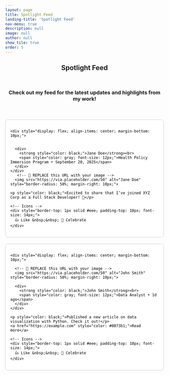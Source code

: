```yaml
---
layout: page
title: Spotlight Feed
landing-title: 'Spotlight Feed'
nav-menu: true
description: null
image: null
author: null
show_tile: true
order: 5
---
```



<section id="one">
  <div class="inner" style="text-align:center;">
    <header class="major">
      <h1>Spotlight Feed</h1>
    </header>
  </div>
</section>

<section id="two">
  <div class="inner" style="text-align:center;">
    <header class="major">
      <h3>Check out my feed for the latest updates and highlights from my work!</h3>
    </header>
  </div>
</section>

<!-- Feed Container -->
<div style="max-width: 600px; margin: auto; font-family: Arial, sans-serif; color: black;">

  <!-- Post 1 -->
  <div style="border: 1px solid #ccc; padding: 15px; border-radius: 8px; margin-bottom: 20px; background: #fff;">
    
    <div style="display: flex; align-items: center; margin-bottom: 10px;">
      
   
      <div>
        <strong style="color: black;">Jane Doe</strong><br>
        <span style="color: gray; font-size: 12px;">Health Policy Immersion Program • September 20, 2025</span>
      </div>
    </div>
       <!-- 🔻 REPLACE this URL with your image -->
      <img src="https://via.placeholder.com/50" alt="Jane Doe" style="border-radius: 50%; margin-right: 10px;">
    
    <p style="color: black;">Excited to share that I’ve joined XYZ Corp as a Full Stack Developer! 🚀</p>

    <!-- Icons -->
    <div style="border-top: 1px solid #eee; padding-top: 10px; font-size: 14px;">
      👍 Like &nbsp;&nbsp; 🎉 Celebrate
    </div>
  </div>

  <!-- Post 2 -->
  <div style="border: 1px solid #ccc; padding: 15px; border-radius: 8px; margin-bottom: 20px; background: #fff;">
    
    <div style="display: flex; align-items: center; margin-bottom: 10px;">
      
      <!-- 🔻 REPLACE this URL with your image -->
      <img src="https://via.placeholder.com/50" alt="John Smith" style="border-radius: 50%; margin-right: 10px;">
      
      <div>
        <strong style="color: black;">John Smith</strong><br>
        <span style="color: gray; font-size: 12px;">Data Analyst • 1d ago</span>
      </div>
    </div>
    
    <p style="color: black;">Published a new article on data visualization with Python. Check it out!</p>
    <a href="https://example.com" style="color: #0073b1;">Read more</a>

    <!-- Icons -->
    <div style="border-top: 1px solid #eee; padding-top: 10px; font-size: 14px;">
      👍 Like &nbsp;&nbsp; 🎉 Celebrate
    </div>
  </div>

</div>

